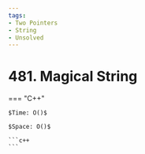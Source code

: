 ```yaml
---
tags:
- Two Pointers
- String
- Unsolved
---
```



# 481. Magical String

=== "C++"

    $Time: O()$

    $Space: O()$

    ```c++
    ```